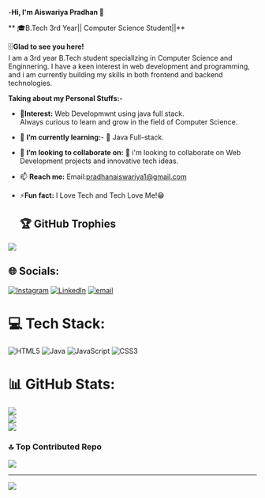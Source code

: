  -**Hi, I'm Aiswariya Pradhan 👋**

** 🎓B.Tech 3rd Year|| Computer Science Student||**

🗄️**Glad to see you here!**<br> 
I am a 3rd year B.Tech student speciallzing in Computer Science and Enginnering. I have a keen interest in web development and programming, and i am currently building my skills in both frontend and backend technologies. 

**Taking about my Personal Stuffs:-**
- 👀**Interest:**
Web Developmwnt using java full stack.<br>
 Always curious to learn and grow in the field of Computer Science.
  
- 🌱 **I’m currently learning:**- 📌 Java Full-stack.

- 👯 **I’m looking to collaborate on:** 🚀 i'm looking to collaborate on Web Development projects and innovative tech ideas.
  
- 📫 **Reach me:** Email:pradhanaiswariya1@gmail.com
  
- ⚡**Fun fact:** I Love Tech and Tech Love Me!😁

  
  ## 🏆 GitHub Trophies
![](https://github-profile-trophy.vercel.app/?username=Aiswariya1&theme=radical&no-frame=false&no-bg=true&margin-w=4)


## 🌐 Socials:
[![Instagram](https://img.shields.io/badge/Instagram-%23E4405F.svg?logo=Instagram&logoColor=white)](https://instagram.com/s_iii_nu) [![LinkedIn](https://img.shields.io/badge/LinkedIn-%230077B5.svg?logo=linkedin&logoColor=white)](https://linkedin.com/in/www.linkedin.com/in/aiswariya-pradhan1407) [![email](https://img.shields.io/badge/Email-D14836?logo=gmail&logoColor=white)](mailto:pradhanaiswariya1@gmail.com) 

# 💻 Tech Stack:
![HTML5](https://img.shields.io/badge/html5-%23E34F26.svg?style=for-the-badge&logo=html5&logoColor=white) ![Java](https://img.shields.io/badge/java-%23ED8B00.svg?style=for-the-badge&logo=openjdk&logoColor=white) ![JavaScript](https://img.shields.io/badge/javascript-%23323330.svg?style=for-the-badge&logo=javascript&logoColor=%23F7DF1E) ![CSS3](https://img.shields.io/badge/css3-%231572B6.svg?style=for-the-badge&logo=css3&logoColor=white)
# 📊 GitHub Stats:
![](https://github-readme-stats.vercel.app/api?username=Aiswariya1&theme=dark&hide_border=false&include_all_commits=true&count_private=false)<br/>
![](https://nirzak-streak-stats.vercel.app/?user=Aiswariya1&theme=dark&hide_border=false)<br/>
![](https://github-readme-stats.vercel.app/api/top-langs/?username=Aiswariya1&theme=dark&hide_border=false&include_all_commits=true&count_private=false&layout=compact)


### 🔝 Top Contributed Repo
![](https://github-contributor-stats.vercel.app/api?username=Aiswariya1&limit=5&theme=dark&combine_all_yearly_contributions=true)

---
[![](https://visitcount.itsvg.in/api?id=Aiswariya1&icon=0&color=0)](https://visitcount.itsvg.in)

<!-- Proudly created with GPRM ( https://gprm.itsvg.in ) -->
